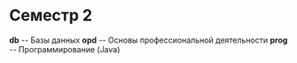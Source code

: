 # Семестр 2

**db** -- Базы данных
**opd** -- Основы профессиональной деятельности
**prog** -- Программирование (Java)